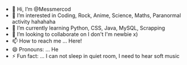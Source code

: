 - 👋 Hi, I’m @Messmercod
- 👀 I’m interested in Coding, Rock, Anime, Science, Maths, Paranormal activity hahahaha
- 🌱 I’m currently learning Python, CSS, Java, MySQL, Scrapping 
- 💞️ I’m looking to collaborate on I don't I'm newbie x)
- 📫 How to reach me ... Here! 
- 😄 Pronouns: ... He 
- ⚡ Fun fact: ... I can not sleep in quiet room, I need to hear soft music

<!---
Messmercod/Messmercod is a ✨ special ✨ repository because its `README.md` (this file) appears on your GitHub profile.
You can click the Preview link to take a look at your changes.
--->
